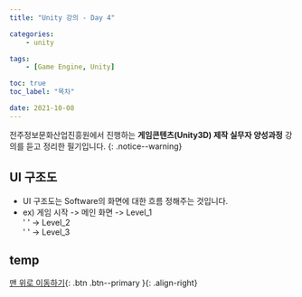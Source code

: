 ```yaml
---
title: "Unity 강의 - Day 4"

categories:
    - unity

tags:
    - [Game Engine, Unity]

toc: true
toc_label: "목차"

date: 2021-10-08 
---
```


전주정보문화산업진흥원에서 진행하는 **게임콘텐츠(Unity3D) 제작 실무자 양성과정** 강의를 듣고 정리한 필기입니다.
{: .notice--warning}

## UI 구조도
- UI 구조도는 Software의 화면에 대한 흐름 정해주는 것입니다.
- ex) 게임 시작 -> 메인 화면 -> Level_1 <br>
      ' '                      -> Level_2 <br>
      ' '                     -> Level_3

## temp

[맨 위로 이동하기](#){: .btn .btn--primary }{: .align-right}